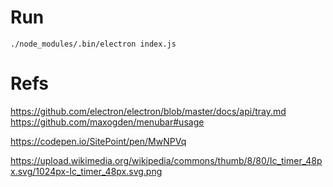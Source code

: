 # Run

```
./node_modules/.bin/electron index.js
```


# Refs

https://github.com/electron/electron/blob/master/docs/api/tray.md
https://github.com/maxogden/menubar#usage

https://codepen.io/SitePoint/pen/MwNPVq

https://upload.wikimedia.org/wikipedia/commons/thumb/8/80/Ic_timer_48px.svg/1024px-Ic_timer_48px.svg.png


